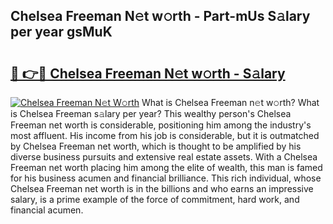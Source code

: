 ## Chelsea Freeman N𝚎t w𝚘rth - Part-mUs S𝚊lary per year gsMuK

# <h2><a href="http://gc4eg0p.nevu.top/?p=Chelsea+Freeman">🔗 👉🔴 Chelsea Freeman N𝚎t w𝚘rth - S𝚊lary</a></h2>

[![Chelsea Freeman N𝚎t W𝚘rth](https://i.imgur.com/Oavwk0R.jpeg)](http://gc4eg0p.nevu.top/?p=Chelsea+Freeman)
What is Chelsea Freeman n𝚎t w𝚘rth? What is Chelsea Freeman s𝚊lary per year?
This wealthy person's Chelsea Freeman net worth is considerable, positioning him among the industry's most affluent. His income from his job is considerable, but it is outmatched by Chelsea Freeman net worth, which is thought to be amplified by his diverse business pursuits and extensive real estate assets. With a Chelsea Freeman net worth placing him among the elite of wealth, this man is famed for his business acumen and financial brilliance. This rich individual, whose Chelsea Freeman net worth is in the billions and who earns an impressive salary, is a prime example of the force of commitment, hard work, and financial acumen.
